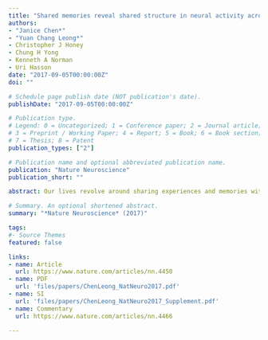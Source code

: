 ```yaml
---
title: "Shared memories reveal shared structure in neural activity across individuals"
authors: 
- "Janice Chen*"
- "Yuan Chang Leong*"
- Christopher J Honey
- Chung H Yong
- Kenneth A Norman
- Uri Hasson 
date: "2017-09-05T00:00:00Z"
doi: ""

# Schedule page publish date (NOT publication's date).
publishDate: "2017-09-05T00:00:00Z"

# Publication type.
# Legend: 0 = Uncategorized; 1 = Conference paper; 2 = Journal article;
# 3 = Preprint / Working Paper; 4 = Report; 5 = Book; 6 = Book section;
# 7 = Thesis; 8 = Patent
publication_types: ["2"]

# Publication name and optional abbreviated publication name.
publication: "Nature Neuroscience"
publication_short: ""

abstract: Our lives revolve around sharing experiences and memories with others. When different people recount the same events, how similar are their underlying neural representations? Participants viewed a 50-min movie, then verbally described the events during functional MRI, producing unguided detailed descriptions lasting up to 40 min. As each person spoke, event-specific spatial patterns were reinstated in default-network, medial-temporal, and high-level visual areas. Individual event patterns were both highly discriminable from one another and similar among people, suggesting consistent spatial organization. In many high-order areas, patterns were more similar between people recalling the same event than between recall and perception, indicating systematic reshaping of percept into memory. These results reveal the existence of a common spatial organization for memories in high-level cortical areas, where encoded information is largely abstracted beyond sensory constraints, and that neural patterns during perception are altered systematically across people into shared memory representations for real-life events.

# Summary. An optional shortened abstract.
summary: "*Nature Neuroscience* (2017)"

tags:
#- Source Themes
featured: false

links:
- name: Article 
  url: https://www.nature.com/articles/nn.4450
- name: PDF
  url: 'files/papers/ChenLeong_NatNeuro2017.pdf'
- name: SI
  url: 'files/papers/ChenLeong_NatNeuro2017_Supplement.pdf'
- name: Commentary
  url: https://www.nature.com/articles/nn.4466

---
```


